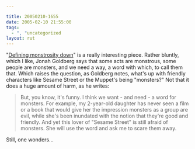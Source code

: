 ```yaml
---

title: 20050210-1655
date: 2005-02-10 21:55:00
tags:
  - ", "uncategorized
layout: rut
---
```


"<a href="http://www.townhall.com/columnists/jonahgoldberg/jg20050209.shtml">Defining
monstrosity down</a>" is a really interesting piece.  Rather bluntly,
which I like, Jonah Goldberg says that some acts are monstrous, some
people are monsters, and we need a way, a word with which, to call
them that.  Which raises the question, as Goldberg notes, what's up
with friendly characters like Sesame Street or the Muppet's being
"monsters?"  Not that it does a huge amount of harm, as he writes:

<blockquote>But, you know, it's funny. I think we want - and need -
a word for monsters. For example, my 2-year-old daughter has never
seen a film or a book that would give her the impression monsters as
a group are evil, while she's been inundated with the notion that
they're good and friendly. And yet this lover of "Sesame Street"
is still afraid of monsters. She will use the word and ask me to
scare them away.</blockquote>

Still, one wonders...

